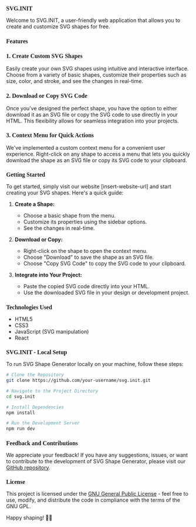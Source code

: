 <style>
@font-face {
font-family: "nothing";
src: url("src/assets/fonts/8bit.ttf");
}

h1, h2, h3, h4, h5 { 
    font-family: nothing;
    font-size: 1rem;
    }
</style>

# SVG.INIT

Welcome to SVG.INIT, a user-friendly web application that allows you to create and customize SVG shapes for free. <!--Whether you're a designer, developer, or just someone looking to add unique graphics to your project, this tool has you covered. -->

## Features

### 1. Create Custom SVG Shapes

Easily create your own SVG shapes using intuitive and interactive interface. Choose from a variety of basic shapes, customize their properties such as size, color, and stroke, and see the changes in real-time.

### 2. Download or Copy SVG Code

Once you've designed the perfect shape, you have the option to either download it as an SVG file or copy the SVG code to use directly in your HTML. This flexibility allows for seamless integration into your projects.

### 3. Context Menu for Quick Actions

We've implemented a custom context menu for a convenient user experience. Right-click on any shape to access a menu that lets you quickly download the shape as an SVG file or copy its SVG code to your clipboard.

## Getting Started

To get started, simply visit our website [insert-website-url] and start creating your SVG shapes. Here's a quick guide:

1. **Create a Shape:**
   - Choose a basic shape from the menu.
   - Customize its properties using the sidebar options.
   - See the changes in real-time.

2. **Download or Copy:**
   - Right-click on the shape to open the context menu.
   - Choose "Download" to save the shape as an SVG file.
   - Choose "Copy SVG Code" to copy the SVG code to your clipboard.

3. **Integrate into Your Project:**
   - Paste the copied SVG code directly into your HTML.
   - Use the downloaded SVG file in your design or development project.

## Technologies Used

- HTML5
- CSS3
- JavaScript (SVG manipulation)
- React

## SVG.INIT - Local Setup

To run SVG Shape Generator locally on your machine, follow these steps:

```bash
# Clone the Repository
git clone https://github.com/your-username/svg.init.git

# Navigate to the Project Directory
cd svg.init

# Install Dependencies
npm install

# Run the Development Server
npm run dev
```

## Feedback and Contributions

We appreciate your feedback! If you have any suggestions, issues, or want to contribute to the development of SVG Shape Generator, please visit our [GitHub repository](https://github.com/101yogeshsharma/svg.init).

## License

This project is licensed under the [GNU General Public License](LICENSE) - feel free to use, modify, and distribute the code in compliance with the terms of the GNU GPL.

Happy shaping! 🎨✨
